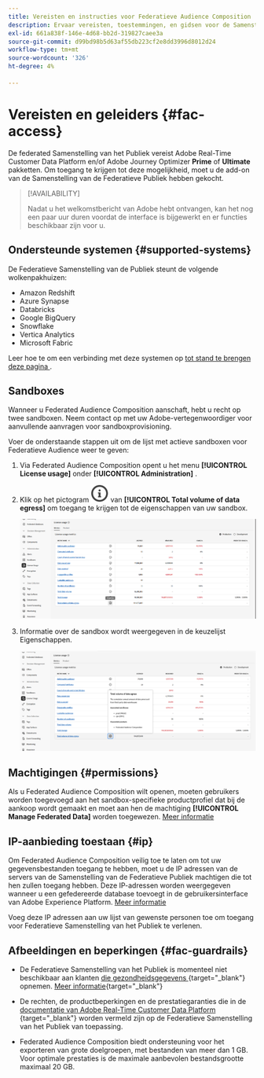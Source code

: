 ```yaml
---
title: Vereisten en instructies voor Federatieve Audience Composition
description: Ervaar vereisten, toestemmingen, en gidsen voor de Samenstelling van de Publiek van de Federatieve
exl-id: 661a838f-146e-4d68-bb2d-319827caee3a
source-git-commit: d99bd98b5d63af55db223cf2e8dd3996d8012d24
workflow-type: tm+mt
source-wordcount: '326'
ht-degree: 4%

---
```


# Vereisten en geleiders {#fac-access}

De federated Samenstelling van het Publiek vereist Adobe Real-Time Customer Data Platform en/of Adobe Journey Optimizer **Prime** of **Ultimate** pakketten. Om toegang te krijgen tot deze mogelijkheid, moet u de add-on van de Samenstelling van de Federatieve Publiek hebben gekocht.

>[!AVAILABILITY]
>
>Nadat u het welkomstbericht van Adobe hebt ontvangen, kan het nog een paar uur duren voordat de interface is bijgewerkt en er functies beschikbaar zijn voor u.

## Ondersteunde systemen {#supported-systems}

De Federatieve Samenstelling van de Publiek steunt de volgende wolkenpakhuizen:

* Amazon Redshift
* Azure Synapse
* Databricks
* Google BigQuery
* Snowflake
* Vertica Analytics
* Microsoft Fabric

Leer hoe te om een verbinding met deze systemen op [ tot stand te brengen deze pagina ](../connections/connections.md).

## Sandboxes

Wanneer u Federated Audience Composition aanschaft, hebt u recht op twee sandboxen. Neem contact op met uw Adobe-vertegenwoordiger voor aanvullende aanvragen voor sandboxprovisioning.

Voer de onderstaande stappen uit om de lijst met actieve sandboxen voor Federatieve Audience weer te geven:

1. Via Federated Audience Composition opent u het menu **[!UICONTROL License usage]** onder **[!UICONTROL Administration]** .

1. Klik op het pictogram ![](assets/do-not-localize/Smock_InfoOutline_18_N.svg) van **[!UICONTROL Total volume of data egress]** om toegang te krijgen tot de eigenschappen van uw sandbox.

   ![](assets/sandbox_1.png)

1. Informatie over de sandbox wordt weergegeven in de keuzelijst Eigenschappen.

   ![](assets/sandbox_2.png)

## Machtigingen {#permissions}

Als u Federated Audience Composition wilt openen, moeten gebruikers worden toegevoegd aan het sandbox-specifieke productprofiel dat bij de aankoop wordt gemaakt en moet aan hen de machtiging **[!UICONTROL Manage Federated Data]** worden toegewezen. [Meer informatie](feature-access.md)

## IP-aanbieding toestaan {#ip}

Om Federated Audience Composition veilig toe te laten om tot uw gegevensbestanden toegang te hebben, moet u de IP adressen van de servers van de Samenstelling van de Federatieve Publiek machtigen die tot hen zullen toegang hebben. Deze IP-adressen worden weergegeven wanneer u een gefedereerde database toevoegt in de gebruikersinterface van Adobe Experience Platform. [Meer informatie](../connections/connections.md)

Voeg deze IP adressen aan uw lijst van gewenste personen toe om toegang voor Federatieve Samenstelling van het Publiek te verlenen.

## Afbeeldingen en beperkingen {#fac-guardrails}

* De Federatieve Samenstelling van het Publiek is momenteel niet beschikbaar aan klanten [ die gezondheidsgegevens ](https://experienceleague.adobe.com/nl/docs/events/customer-data-management-voices-recordings/governance/healthcare-shield){target="_blank"} opnemen. [Meer informatie](https://experienceleague.adobe.com/nl/docs/journey-optimizer/using/audiences-profiles-identities/audiences/about-audiences){target="_blank"}

<!--
* Federated Audience Composition is compatible with Privacy & Security Shield and can be used in all verticals except for healthcare industries. Currently, Federated Audience Composition cannot be licensed to customers looking to ingest health data. [Learn more](https://experienceleague.adobe.com/nl/docs/events/customer-data-management-voices-recordings/governance/healthcare-shield){target="_blank"}-->

* De rechten, de productbeperkingen en de prestatiegaranties die in de [ documentatie van Adobe Real-Time Customer Data Platform ](https://experienceleague.adobe.com/nl/docs/experience-platform/profile/guardrails){target="_blank"} worden vermeld zijn op de Federatieve Samenstelling van het Publiek van toepassing.

* Federated Audience Composition biedt ondersteuning voor het exporteren van grote doelgroepen, met bestanden van meer dan 1 GB. Voor optimale prestaties is de maximale aanbevolen bestandsgrootte maximaal 20 GB.


